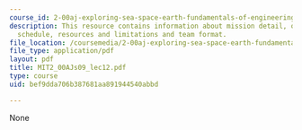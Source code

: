 ```yaml
---
course_id: 2-00aj-exploring-sea-space-earth-fundamentals-of-engineering-design-spring-2009
description: This resource contains information about mission detail, objectives,
  schedule, resources and limitations and team format.
file_location: /coursemedia/2-00aj-exploring-sea-space-earth-fundamentals-of-engineering-design-spring-2009/bef9dda706b387681aa891944540abbd_MIT2_00AJs09_lec12.pdf
file_type: application/pdf
layout: pdf
title: MIT2_00AJs09_lec12.pdf
type: course
uid: bef9dda706b387681aa891944540abbd

---
```

None
